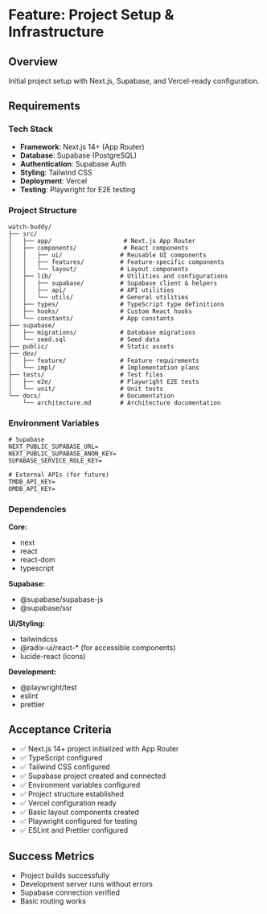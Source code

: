 # Feature: Project Setup & Infrastructure

## Overview
Initial project setup with Next.js, Supabase, and Vercel-ready configuration.

## Requirements

### Tech Stack
- **Framework**: Next.js 14+ (App Router)
- **Database**: Supabase (PostgreSQL)
- **Authentication**: Supabase Auth
- **Styling**: Tailwind CSS
- **Deployment**: Vercel
- **Testing**: Playwright for E2E testing

### Project Structure
```
watch-buddy/
├── src/
│   ├── app/                    # Next.js App Router
│   ├── components/             # React components
│   │   ├── ui/                # Reusable UI components
│   │   ├── features/          # Feature-specific components
│   │   └── layout/            # Layout components
│   ├── lib/                   # Utilities and configurations
│   │   ├── supabase/          # Supabase client & helpers
│   │   ├── api/               # API utilities
│   │   └── utils/             # General utilities
│   ├── types/                 # TypeScript type definitions
│   ├── hooks/                 # Custom React hooks
│   └── constants/             # App constants
├── supabase/
│   ├── migrations/            # Database migrations
│   └── seed.sql               # Seed data
├── public/                    # Static assets
├── dev/
│   ├── feature/               # Feature requirements
│   └── impl/                  # Implementation plans
├── tests/                     # Test files
│   ├── e2e/                   # Playwright E2E tests
│   └── unit/                  # Unit tests
└── docs/                      # Documentation
    └── architecture.md        # Architecture documentation
```

### Environment Variables
```
# Supabase
NEXT_PUBLIC_SUPABASE_URL=
NEXT_PUBLIC_SUPABASE_ANON_KEY=
SUPABASE_SERVICE_ROLE_KEY=

# External APIs (for future)
TMDB_API_KEY=
OMDB_API_KEY=
```

### Dependencies
**Core:**
- next
- react
- react-dom
- typescript

**Supabase:**
- @supabase/supabase-js
- @supabase/ssr

**UI/Styling:**
- tailwindcss
- @radix-ui/react-* (for accessible components)
- lucide-react (icons)

**Development:**
- @playwright/test
- eslint
- prettier

## Acceptance Criteria
- ✅ Next.js 14+ project initialized with App Router
- ✅ TypeScript configured
- ✅ Tailwind CSS configured
- ✅ Supabase project created and connected
- ✅ Environment variables configured
- ✅ Project structure established
- ✅ Vercel configuration ready
- ✅ Basic layout components created
- ✅ Playwright configured for testing
- ✅ ESLint and Prettier configured

## Success Metrics
- Project builds successfully
- Development server runs without errors
- Supabase connection verified
- Basic routing works

